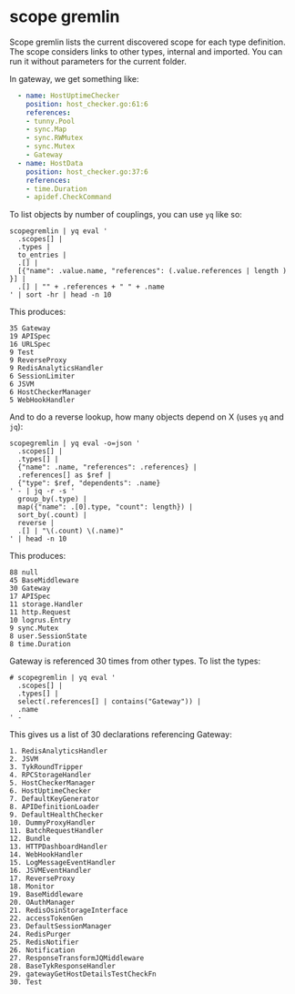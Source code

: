# scope gremlin

Scope gremlin lists the current discovered scope for each type
definition. The scope considers links to other types, internal and
imported. You can run it without parameters for the current folder.

In gateway, we get something like:

```yaml
  - name: HostUptimeChecker
    position: host_checker.go:61:6
    references:
    - tunny.Pool
    - sync.Map
    - sync.RWMutex
    - sync.Mutex
    - Gateway
  - name: HostData
    position: host_checker.go:37:6
    references:
    - time.Duration
    - apidef.CheckCommand
```

To list objects by number of couplings, you can use `yq` like so:

```
scopegremlin | yq eval '
  .scopes[] |
  .types | 
  to_entries | 
  .[] | 
  [{"name": .value.name, "references": (.value.references | length ) }] | 
  .[] | "" + .references + " " + .name
' | sort -hr | head -n 10
```

This produces:

```
35 Gateway
19 APISpec
16 URLSpec
9 Test
9 ReverseProxy
9 RedisAnalyticsHandler
6 SessionLimiter
6 JSVM
6 HostCheckerManager
5 WebHookHandler
```

And to do a reverse lookup, how many objects depend on X (uses `yq` and `jq`):

```
scopegremlin | yq eval -o=json '
  .scopes[] |
  .types[] |
  {"name": .name, "references": .references} |
  .references[] as $ref |
  {"type": $ref, "dependents": .name}  
' - | jq -r -s '
  group_by(.type) |
  map({"name": .[0].type, "count": length}) |
  sort_by(.count) |
  reverse |
  .[] | "\(.count) \(.name)"
' | head -n 10
```

This produces:

```
88 null
45 BaseMiddleware
30 Gateway
17 APISpec
11 storage.Handler
11 http.Request
10 logrus.Entry
9 sync.Mutex
8 user.SessionState
8 time.Duration
```

Gateway is referenced 30 times from other types. To list the types:

```
# scopegremlin | yq eval '
  .scopes[] |
  .types[] |
  select(.references[] | contains("Gateway")) |
  .name
' -
```

This gives us a list of 30 declarations referencing Gateway:

```
1. RedisAnalyticsHandler
2. JSVM
3. TykRoundTripper
4. RPCStorageHandler
5. HostCheckerManager
6. HostUptimeChecker
7. DefaultKeyGenerator
8. APIDefinitionLoader
9. DefaultHealthChecker
10. DummyProxyHandler
11. BatchRequestHandler
12. Bundle
13. HTTPDashboardHandler
14. WebHookHandler
15. LogMessageEventHandler
16. JSVMEventHandler
17. ReverseProxy
18. Monitor
19. BaseMiddleware
20. OAuthManager
21. RedisOsinStorageInterface
22. accessTokenGen
23. DefaultSessionManager
24. RedisPurger
25. RedisNotifier
26. Notification
27. ResponseTransformJQMiddleware
28. BaseTykResponseHandler
29. gatewayGetHostDetailsTestCheckFn
30. Test
```